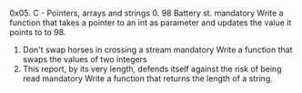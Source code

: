 0x05. C - Pointers, arrays and strings
0. 98 Battery st.
mandatory
Write a function that takes a pointer to an int as parameter and updates the value it points to to 98.
1. Don't swap horses in crossing a stream
mandatory
Write a function that swaps the values of two integers
2. This report, by its very length, defends itself against the risk of being read
mandatory
Write a function that returns the length of a string.
